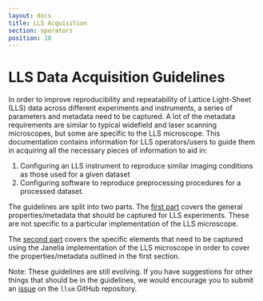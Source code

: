 ```yaml
---
layout: docs
title: LLS Acquisition
section: operators
position: 10
---
```


# LLS Data Acquisition Guidelines

In order to improve reproducibility and repeatability of Lattice Light-Sheet (LLS) data across different experiments and instruments, a series of parameters and metadata need to be captured. A lot of the metadata requirements are similar to typical widefield and laser scanning microscopes, but some are specific to the LLS microscope. This documentation contains information for LLS operators/users to guide them in acquiring all the necessary pieces of information to aid in:

1. Configuring an LLS instrument to reproduce similar imaging conditions as those used for a given dataset
2. Configuring software to reproduce preprocessing procedures for a processed dataset.

The guidelines are split into two parts. The [first part](reproducible.html) covers the general properties/metadata that should be captured for LLS experiments. These are not specific to a particular implementation of the LLS microscope.

The [second part](guidelines.html) covers the specific elements that need to be captured using the Janelia implementation of the LLS microscope in order to cover the properties/metadata outlined in the first section.

Note: These guidelines are still evolving. If you have suggestions for other
things that should be in the guidelines, we would encourage you to submit an
[issue](https://github.com/monash-merc/llsm/issues/new) on the `llsm` GitHub
repository.
